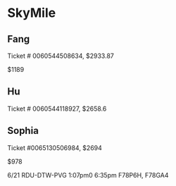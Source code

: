 # SkyMile

## Fang

Ticket # 0060544508634, $2933.87

$1189

## Hu

Ticket # 0060544118927, $2658.6

## Sophia



Ticket #0065130506984, $2694

$978



6/21 RDU-DTW-PVG 1:07pm0 6:35pm F78P6H, F78GA4